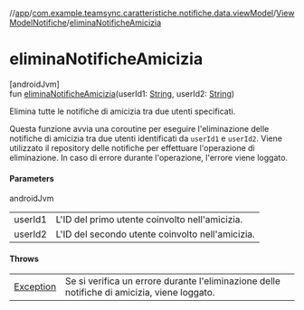 //[app](../../../index.md)/[com.example.teamsync.caratteristiche.notifiche.data.viewModel](../index.md)/[ViewModelNotifiche](index.md)/[eliminaNotificheAmicizia](elimina-notifiche-amicizia.md)

# eliminaNotificheAmicizia

[androidJvm]\
fun [eliminaNotificheAmicizia](elimina-notifiche-amicizia.md)(userId1: [String](https://kotlinlang.org/api/latest/jvm/stdlib/kotlin/-string/index.html), userId2: [String](https://kotlinlang.org/api/latest/jvm/stdlib/kotlin/-string/index.html))

Elimina tutte le notifiche di amicizia tra due utenti specificati.

Questa funzione avvia una coroutine per eseguire l'eliminazione delle notifiche di amicizia tra due utenti identificati da `userId1` e `userId2`. Viene utilizzato il repository delle notifiche per effettuare l'operazione di eliminazione. In caso di errore durante l'operazione, l'errore viene loggato.

#### Parameters

androidJvm

| | |
|---|---|
| userId1 | L'ID del primo utente coinvolto nell'amicizia. |
| userId2 | L'ID del secondo utente coinvolto nell'amicizia. |

#### Throws

| | |
|---|---|
| [Exception](https://kotlinlang.org/api/latest/jvm/stdlib/kotlin/-exception/index.html) | Se si verifica un errore durante l'eliminazione delle notifiche di amicizia, viene loggato. |

